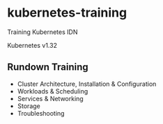 # kubernetes-training
Training Kubernetes IDN

Kubernetes v1.32

## Rundown Training
- Cluster Architecture, Installation & Configuration
- Workloads & Scheduling
- Services & Networking
- Storage
- Troubleshooting
